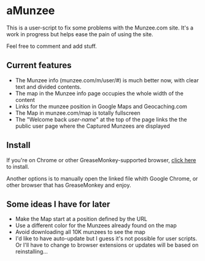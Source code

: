 # aMunzee #

This is a user-script to fix some problems with the Munzee.com site. It's a work in progress but helps ease the pain of using the site.

Feel free to comment and add stuff.

## Current features ##

* The Munzee info (munzee.com/m/user/#) is much better now, with clear text and divided contents.
* The map in the Munzee info page occupies the whole width of the content
* Links for the munzee position in Google Maps and Geocaching.com
* The Map in munzee.com/map is totally fullscreen
* The "Welcome back *user-name*" at the top of the page links the the public user page where the Captured Munzees are displayed


## Install ##

If you're on Chrome or other GreaseMonkey-supported browser, [click here](https://github.com/carlosefonseca/aMunzee/raw/master/amunzee.user.js) to install.


Another options is to manually open the linked file whith Google Chrome, or other browser that has GreaseMonkey and enjoy.




## Some ideas I have for later ##
* Make the Map start at a position defined by the URL
* Use a different color for the Munzees already found on the map
* Avoid downloading all 10K munzees to see the map
* I'd like to have auto-update but I guess it's not possible for user scripts. Or I'll have to change to browser extensions or updates will be based on reinstalling…